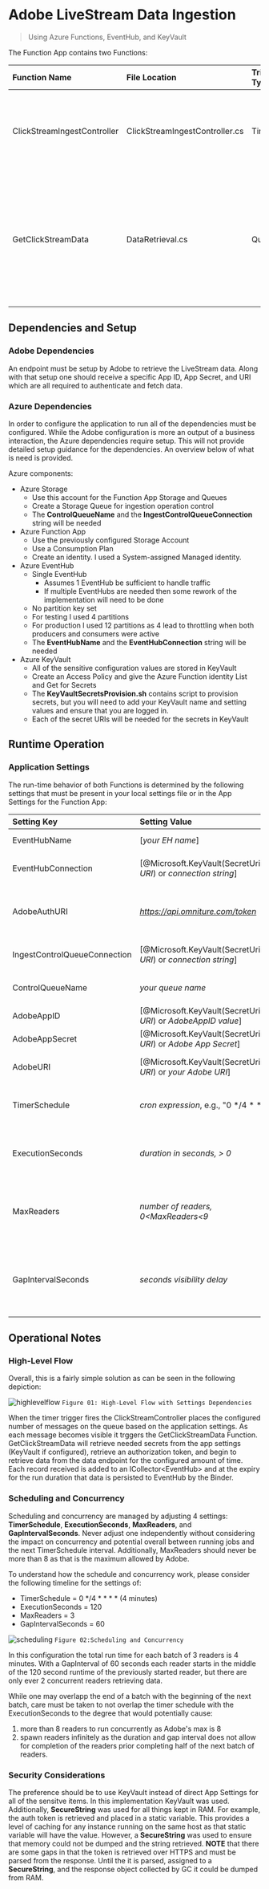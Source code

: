 # Adobe LiveStream Data Ingestion 
> Using Azure Functions, EventHub, and KeyVault

The Function App contains two Functions: 

|Function Name|File Location|Trigger Type|Description|
| :--- | :--- | :--- | :--- | 
|ClickStreamIngestController|ClickStreamIngestController.cs|Timer|Controls the ingestion Function by placing messages on the queue.|
|GetClickStreamData|DataRetrieval.cs|Queue|Reads data from the Adobe LiveStream endpoint for the configured duration of time and sends the messages to an EventHub|

## Dependencies and Setup
### Adobe Dependencies
An endpoint must be setup by Adobe to retrieve the LiveStream data.  Along with that setup one should receive a specific App ID, App Secret, and URI which are all required to authenticate and fetch data.  
### Azure Dependencies
In order to configure the application to run all of the dependencies must be configured.  While the Adobe configuration is more an output of a business interaction, the Azure dependencies require setup.  This will not provide detailed setup guidance for the dependencies.  An overview below of what is need is provided.

Azure components:
* Azure Storage
  * Use this account for the Function App Storage and Queues
  * Create a Storage Queue for ingestion operation control
  * The **ControlQueueName** and the **IngestControlQueueConnection** string will be needed
* Azure Function App
  * Use the previously configured Storage Account
  * Use a Consumption Plan
  * Create an identity.  I used a System-assigned Managed identity.
* Azure EventHub
  * Single EventHub  
    * Assumes 1 EventHub be sufficient to handle traffic
    * If multiple EventHubs are needed then some rework of the implementation will need to be done
  * No partition key set
  * For testing I used 4 partitions
  * For production I used 12 partitions as 4 lead to throttling when both producers and consumers were active
  * The **EventHubName** and the **EventHubConnection** string will be needed
* Azure KeyVault
  * All of the sensitive configuration values are stored in KeyVault
  * Create an Access Policy and give the Azure Function identity List and Get for Secrets
  * The **KeyVaultSecretsProvision.sh** contains script to provision secrets, but you will need to add your KeyVault name and setting values and ensure that you are logged in.
  * Each of the secret URIs will be needed for the secrets in KeyVault
  

## Runtime Operation
### Application Settings
The run-time behavior of both Functions is determined by the following settings that must be present in your local settings file or in the App Settings for the Function App:

|Setting Key|Setting Value|Description|
| :--- | :--- | :--- | 
|EventHubName| [*your EH name*] | Target EventHub for incoming messages.|
|EventHubConnection| [@Microsoft.KeyVault(SecretUri=*your URI*) or *connection string*]| Used by the Binder to establish connection to EventHub|
|AdobeAuthURI| *https://api.omniture.com/token*| Used to retrieve auth token.  The known public endpoint is noted here, but one should double check there hasn't been a change.|
|IngestControlQueueConnection| [@Microsoft.KeyVault(SecretUri=*your URI*) or *connection string*]| Used by the Binder to connect to the Storage Queue.| 
|ControlQueueName| *your queue name*| Used by the Binder to connect to the proper Storage Queue.|
|AdobeAppID| [@Microsoft.KeyVault(SecretUri=*your URI*) or *AdobeAppID value*]| Used in the Authentication process.|
|AdobeAppSecret| [@Microsoft.KeyVault(SecretUri=*your URI*) or *Adobe App Secret*]| Used in the Authentication process.|
|AdobeURI| [@Microsoft.KeyVault(SecretUri=*your URI*) or *your Adobe URI*]| This is the endpoint provided by Adobe from which to retrieve data.|
|TimerSchedule|*cron expression*, e.g., "0 \*/4 \* \* \* \*"| Used by the Binder to control the firing of the **ClickStreamIngestController** Function.|
|ExecutionSeconds| *duration in seconds, > 0*| Used by the **GetClickStreamData** Function to determine how long to fetch data from Adobe.|
|MaxReaders| *number of readers, 0<MaxReaders<9*| Controls the number of messages populated on the queue to trigger acquistion Functions. This must be > 0 and Adobe allows no more than 8 concurrent readers.|
|GapIntervalSeconds| *seconds visibility delay*| This controls the number of seconds before each subsequent message on the queue is visible.  The interval is multiplied by the message number with index origin of 0.|

## Operational Notes
### High-Level Flow
Overall, this is a fairly simple solution as can be seen in the following depiction:

![highlevelflow](https://raw.githubusercontent.com/jofultz/AdobeClickStreamIngestion/master/images/HighLevelFlow.png)
`Figure 01: High-Level Flow with Settings Dependencies`

When the timer trigger fires the ClickStreamController places the configured number of messages on the queue based on the application settings.  As each message becomes visible it trggers the GetClickStreamData Function.  GetClickStreamData will retrieve needed secrets from the app settings (KeyVault if configured), retrieve an authorization token, and begin to retrieve data from the data endpoint for the configured amount of time.  Each record received is added to an ICollector\<EventHub\> and at the expiry for the run duration that data is persisted to EventHub by the Binder.
### Scheduling and Concurrency
Scheduling and concurrency are managed by adjusting 4 settings: **TimerSchedule**, **ExecutionSeconds**, **MaxReaders**, and **GapIntervalSeconds**.  Never adjust one independently without considering the impact on concurrency and potential overall between running jobs and the next TimerSchedule interval.  Additionally, MaxReaders should never be more than 8 as that is the maximum allowed by Adobe.

To understand how the schedule and concurrency work, please consider the following timeline for the settings of:

* TimerSchedule = 0 \*/4 \* \* \* \*     (4 minutes)
* ExecutionSeconds = 120
* MaxReaders = 3
* GapIntervalSeconds = 60

![scheduling](https://raw.githubusercontent.com/jofultz/AdobeClickStreamIngestion/master/images/schedulingconcurrencytimeline.png)
`Figure 02:Scheduling and Concurrency`

In this configuration the total run time for each batch of 3 readers is 4 minutes.  With a GapInterval of 60 seconds each reader starts in the middle of the 120 second runtime of the previously started reader, but there are only ever 2 concurrent readers retrieving data.

While one may overlapp the end of a batch with the beginning of the next batch, care must be taken to not overlap the timer schedule with the ExecutionSeconds to the degree that would potentially cause:
1. more than 8 readers to run concurrently as Adobe's max is 8
2. spawn readers infinitely as the duration and gap interval does not allow for completion of the readers prior completing half of the next batch of readers.

### Security Considerations
The preference should be to use KeyVault instead of direct App Settings for all of the sensitve items.  In this implementation KeyVault was used.  Additionally, **SecureString** was used for all things kept in RAM.  For example, the auth token is retrieved and placed in a static variable.  This provides a level of caching for any instance running on the same host as that static variable will have the value.  However, a **SecureString** was used to ensure that memory could not be dumped and the string retrieved.  **NOTE** that there are some gaps in that the token is retrieved over HTTPS and must be parsed from the response.  Until the it is parsed, assigned to a **SecureString**, and the response object collected by GC it could be dumped from RAM.
